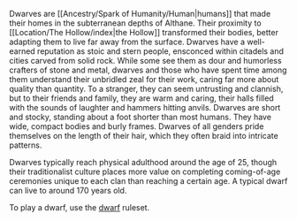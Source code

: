 Dwarves are [[Ancestry/Spark of Humanity/Human|humans]] that made their homes in the subterranean depths of Althane. Their proximity to [[Location/The Hollow/index|the Hollow]] transformed their bodies, better adapting them to live far away from the surface. Dwarves have a well-earned reputation as stoic and stern people, ensconced within citadels and cities carved from solid rock. While some see them as dour and humorless crafters of stone and metal, dwarves and those who have spent time among them understand their unbridled zeal for their work, caring far more about quality than quantity. To a stranger, they can seem untrusting and clannish, but to their friends and family, they are warm and caring, their halls filled with the sounds of laughter and hammers hitting anvils.
Dwarves are short and stocky, standing about a foot shorter than most humans. They have wide, compact bodies and burly frames. Dwarves of all genders pride themselves on the length of their hair, which they often braid into intricate patterns.

Dwarves typically reach physical adulthood around the age of 25, though their traditionalist culture places more value on completing coming-of-age ceremonies unique to each clan than reaching a certain age. A typical dwarf can live to around 170 years old.

To play a dwarf, use the [dwarf](https://2e.aonprd.com/Ancestries.aspx?ID=1) ruleset.
